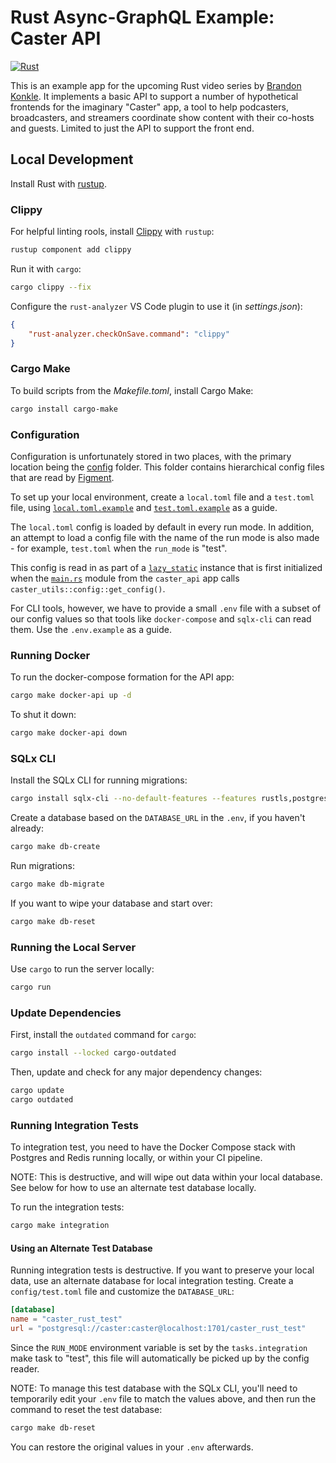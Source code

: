 # Rust Async-GraphQL Example: Caster API

[<img alt="Rust" src="https://img.shields.io/badge/rust-2021-a72145?logo=rust&style=flat" />](https://www.rust-lang.org/)

This is an example app for the upcoming Rust video series by [Brandon Konkle](https://github.com/bkonkle). It implements a basic API to support a number of hypothetical frontends for the imaginary "Caster" app, a tool to help podcasters, broadcasters, and streamers coordinate show content with their co-hosts and guests. Limited to just the API to support the front end.

## Local Development

Install Rust with [rustup](https://rustup.rs/).

### Clippy

For helpful linting rools, install [Clippy](https://github.com/rust-lang/rust-clippy) with `rustup`:

```sh
rustup component add clippy
```

Run it with `cargo`:

```sh
cargo clippy --fix
```

Configure the `rust-analyzer` VS Code plugin to use it (in _settings.json_):

```json
{
    "rust-analyzer.checkOnSave.command": "clippy"
}
```

### Cargo Make

To build scripts from the _Makefile.toml_, install Cargo Make:

```sh
cargo install cargo-make
```

### Configuration

Configuration is unfortunately stored in two places, with the primary location being the [config](config/) folder. This folder contains hierarchical config files that are read by [Figment](https://github.com/SergioBenitez/Figment).

To set up your local environment, create a `local.toml` file and a `test.toml` file, using [`local.toml.example`](config/local.toml.example) and [`test.toml.example`](config/test.toml.example) as a guide.

The `local.toml` config is loaded by default in every run mode. In addition, an attempt to load a config file with the name of the run mode is also made - for example, `test.toml` when the `run_mode` is "test".

This config is read in as part of a [`lazy_static`](https://docs.rs/lazy_static/latest/lazy_static/) instance that is first initialized when the [`main.rs`](apps/api/src/main.rs) module from the `caster_api` app calls `caster_utils::config::get_config()`.

For CLI tools, however, we have to provide a small `.env` file with a subset of our config values so that tools like `docker-compose` and `sqlx-cli` can read them. Use the `.env.example` as a guide.

### Running Docker

To run the docker-compose formation for the API app:

```sh
cargo make docker-api up -d
```

To shut it down:

```sh
cargo make docker-api down
```

### SQLx CLI

Install the SQLx CLI for running migrations:

```sh
cargo install sqlx-cli --no-default-features --features rustls,postgres
```

Create a database based on the `DATABASE_URL` in the `.env`, if you haven't already:

```sh
cargo make db-create
```

Run migrations:

```sh
cargo make db-migrate
```

If you want to wipe your database and start over:

```sh
cargo make db-reset
```

### Running the Local Server

Use `cargo` to run the server locally:

```sh
cargo run
```

### Update Dependencies

First, install the `outdated` command for `cargo`:

```sh
cargo install --locked cargo-outdated
```

Then, update and check for any major dependency changes:

```sh
cargo update
cargo outdated
```

### Running Integration Tests

To integration test, you need to have the Docker Compose stack with Postgres and Redis running locally, or within your CI pipeline.

NOTE: This is destructive, and will wipe out data within your local database. See below for how to use an alternate test database locally.

To run the integration tests:

```sh
cargo make integration
```

#### Using an Alternate Test Database

Running integration tests is destructive. If you want to preserve your local data, use an alternate database for local integration testing. Create a `config/test.toml` file and customize the `DATABASE_URL`:

```toml
[database]
name = "caster_rust_test"
url = "postgresql://caster:caster@localhost:1701/caster_rust_test"
```

Since the `RUN_MODE` environment variable is set by the `tasks.integration` make task to "test", this file will automatically be picked up by the config reader.

NOTE: To manage this test database with the SQLx CLI, you'll need to temporarily edit your `.env` file to match the values above, and then run the command to reset the test database:

```sh
cargo make db-reset
```

You can restore the original values in your `.env` afterwards.
